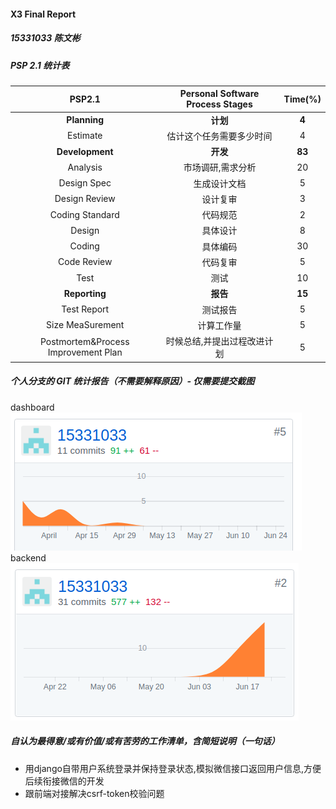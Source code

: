 #### X3 Final Report
##### 15331033 陈文彬
##### PSP 2.1 统计表
|PSP2.1|Personal Software Process Stages|Time(%)|
|:-:|:-:|:-:|
|<b>Planning<b>|<b>计划<b>|<b>4<b>|
|Estimate|估计这个任务需要多少时间|4|
|<b>Development<b>|<b>开发<b>|<b>83<b>|
|Analysis|市场调研,需求分析|20|
|Design Spec|生成设计文档|5|
|Design Review|设计复审|3|
|Coding Standard|代码规范|2|
|Design|具体设计|8|
|Coding|具体编码|30|
|Code Review|代码复审|5|
|Test|测试|10 |
|<b>Reporting<b>|<b>报告<b>|<b>15<b>|
|Test Report|测试报告|5|
|Size MeaSurement|计算工作量|5|
|Postmortem&Process Improvement Plan|时候总结,并提出过程改进计划|5|
##### 个人分支的 GIT 统计报告（不需要解释原因）- 仅需要提交截图
dashboard </br>
![Alt text](./image/1530328477371.png)
backend </br>
![Alt text](./image/1530328553538.png)
##### 自认为最得意/或有价值/或有苦劳的工作清单，含简短说明（一句话）
- 用django自带用户系统登录并保持登录状态,模拟微信接口返回用户信息,方便后续衔接微信的开发
- 跟前端对接解决csrf-token校验问题
